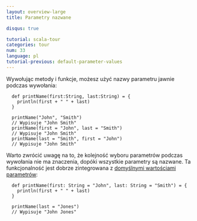 ```yaml
---
layout: overview-large
title: Parametry nazwane

disqus: true

tutorial: scala-tour
categories: tour
num: 33
language: pl
tutorial-previous: default-parameter-values
---
```


Wywołując metody i funkcje, możesz użyć nazwy parametru jawnie podczas wywołania:

```tut
  def printName(first:String, last:String) = {
    println(first + " " + last)
  }

  printName("John", "Smith")
  // Wypisuje "John Smith"
  printName(first = "John", last = "Smith")
  // Wypisuje "John Smith"
  printName(last = "Smith", first = "John")
  // Wypisuje "John Smith"
```

Warto zwrócić uwagę na to, że kolejność wyboru parametrów podczas wywołania nie ma znaczenia, dopóki wszystkie parametry są nazwane. Ta funkcjonalność jest dobrze zintegrowana z [domyślnymi wartościami parametrów](default-parameter-values.html):

```tut
  def printName(first: String = "John", last: String = "Smith") = {
    println(first + " " + last)
  }

  printName(last = "Jones")
  // Wypisuje "John Jones"
```
